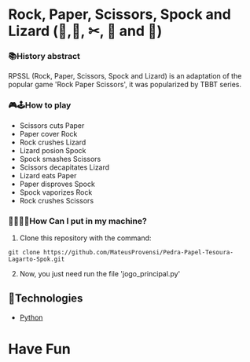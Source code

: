 # Rock, Paper, Scissors, Spock and Lizard (🗿,🧻, ✂, 🖖 and 🦎)

### 📚History abstract

  RPSSL (Rock, Paper, Scissors, Spock and Lizard) is an adaptation of the popular game 'Rock Paper Scissors', it was popularized by TBBT series.

### 🎮🕹How to play

* Scissors cuts Paper
* Paper cover Rock
* Rock crushes Lizard
* Lizard posion Spock
* Spock smashes Scissors
* Scissors decapitates Lizard
* Lizard eats Paper
* Paper disproves Spock
* Spock vaporizes Rock
* Rock crushes Scissors

### 👨‍💻👩‍💻How Can I put in my machine?

1. Clone this repository with the command:
```
git clone https://github.com/MateusProvensi/Pedra-Papel-Tesoura-Lagarto-Spok.git
```
2. Now, you just need run the file 'jogo_principal.py'

## 🔗Technologies

- [Python](https://www.python.org/)

# Have Fun
